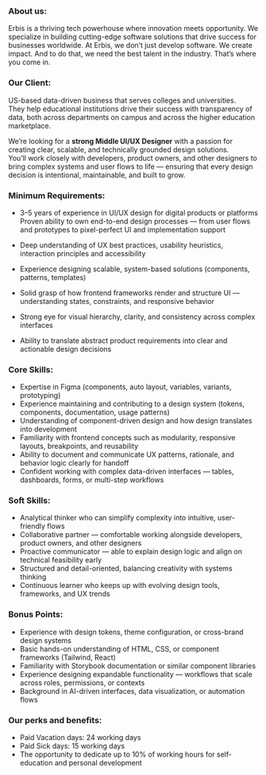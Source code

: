 ### **About us:**

Erbis is a thriving tech powerhouse where innovation meets opportunity. We
specialize in building cutting-edge software solutions that drive success for
businesses worldwide. At Erbis, we don’t just develop software. We create
impact. And to do that, we need the best talent in the industry. That’s where
you come in.

### **Our Client:**

US-based data-driven business that serves colleges and universities.  
They help educational institutions drive their success with transparency of
data, both across departments on campus and across the higher education
marketplace.

We’re looking for a **strong Middle UI/UX Designer** with a passion for
creating clear, scalable, and technically grounded design solutions.  
You’ll work closely with developers, product owners, and other designers to
bring complex systems and user flows to life — ensuring that every design
decision is intentional, maintainable, and built to grow.

### **Minimum Requirements:**

  * 3–5 years of experience in UI/UX design for digital products or platforms  
Proven ability to own end-to-end design processes — from user flows and
prototypes to pixel-perfect UI and implementation support

  * Deep understanding of UX best practices, usability heuristics, interaction principles and accessibility
  * Experience designing scalable, system-based solutions (components, patterns, templates)
  * Solid grasp of how frontend frameworks render and structure UI — understanding states, constraints, and responsive behavior
  * Strong eye for visual hierarchy, clarity, and consistency across complex interfaces
  * Ability to translate abstract product requirements into clear and actionable design decisions

### **Core Skills:**

  * Expertise in Figma (components, auto layout, variables, variants, prototyping)
  * Experience maintaining and contributing to a design system (tokens, components, documentation, usage patterns)
  * Understanding of component-driven design and how design translates into development
  * Familiarity with frontend concepts such as modularity, responsive layouts, breakpoints, and reusability
  * Ability to document and communicate UX patterns, rationale, and behavior logic clearly for handoff
  * Confident working with complex data-driven interfaces — tables, dashboards, forms, or multi-step workflows

### **Soft Skills:**

  * Analytical thinker who can simplify complexity into intuitive, user-friendly flows
  * Collaborative partner — comfortable working alongside developers, product owners, and other designers
  * Proactive communicator — able to explain design logic and align on technical feasibility early
  * Structured and detail-oriented, balancing creativity with systems thinking
  * Continuous learner who keeps up with evolving design tools, frameworks, and UX trends

### **Bonus Points:**

  * Experience with design tokens, theme configuration, or cross-brand design systems
  * Basic hands-on understanding of HTML, CSS, or component frameworks (Tailwind, React)
  * Familiarity with Storybook documentation or similar component libraries
  * Experience designing expandable functionality — workflows that scale across roles, permissions, or contexts
  * Background in AI-driven interfaces, data visualization, or automation flows

### **Our perks and benefits:**

  * Paid Vacation days: 24 working days
  * Paid Sick days: 15 working days
  * The opportunity to dedicate up to 10% of working hours for self-education and personal development